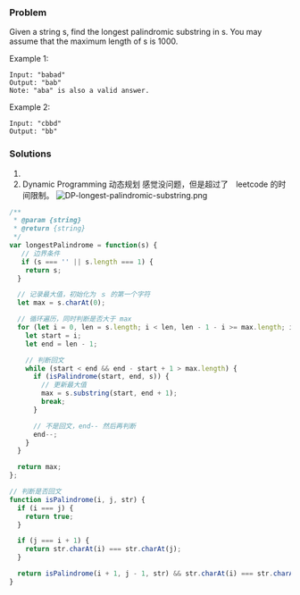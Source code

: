 ### Problem

Given a string s, find the longest palindromic substring in s. You may assume that the maximum length of s is 1000.

Example 1:
```
Input: "babad"
Output: "bab"
Note: "aba" is also a valid answer.
```

Example 2:
```
Input: "cbbd"
Output: "bb"
```

### Solutions
1. 
2. Dynamic Programming 动态规划
感觉没问题，但是超过了　leetcode 的时间限制。
![DP-longest-palindromic-substring.png](https://qn-static.felixzzz.cn/DP-longest-palindromic-substring.png)

```js
/**
 * @param {string}
 * @return {string}
 */
var longestPalindrome = function(s) {
   // 边界条件
   if (s === '' || s.length === 1) {
    return s;
  }

  // 记录最大值，初始化为 ｓ 的第一个字符
  let max = s.charAt(0);

  // 循环遍历，同时判断是否大于 max
  for (let i = 0, len = s.length; i < len, len - 1 - i >= max.length; i++) {
    let start = i;
    let end = len - 1;

    // 判断回文
    while (start < end && end - start + 1 > max.length) {
      if (isPalindrome(start, end, s)) {
        // 更新最大值
        max = s.substring(start, end + 1);
        break;
      }

      // 不是回文，end-- 然后再判断
      end--;
    }
  }

  return max;
};

// 判断是否回文
function isPalindrome(i, j, str) {
  if (i === j) {
    return true;
  }

  if (j === i + 1) {
    return str.charAt(i) === str.charAt(j);
  }

  return isPalindrome(i + 1, j - 1, str) && str.charAt(i) === str.charAt(j);
}
```

